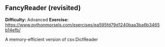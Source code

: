 ## FancyReader (revisited)
**Difficulty:** Advanced
**Exercise:** https://www.pythonmorsels.com/exercises/ea595fd79d1240baa3ba6b3465b14efb/

A memory-efficient version of csv.DictReader
    